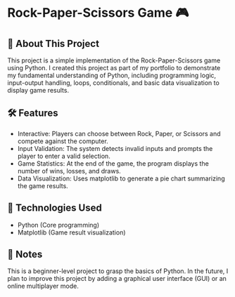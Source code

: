 # Rock-Paper-Scissors Game 🎮

## 📌 About This Project
This project is a simple implementation of the Rock-Paper-Scissors game using Python. I created this project as part of my portfolio to demonstrate my fundamental understanding of Python, including programming logic, input-output handling, loops, conditionals, and basic data visualization to display game results.

## 🛠️ Features
* Interactive: Players can choose between Rock, Paper, or Scissors and compete against the computer.
* Input Validation: The system detects invalid inputs and prompts the player to enter a valid selection.
* Game Statistics: At the end of the game, the program displays the number of wins, losses, and draws.
* Data Visualization: Uses matplotlib to generate a pie chart summarizing the game results.

## 🔗 Technologies Used
* Python (Core programming)
* Matplotlib (Game result visualization)

## 📌 Notes
This is a beginner-level project to grasp the basics of Python. In the future, I plan to improve this project by adding a graphical user interface (GUI) or an online multiplayer mode.
